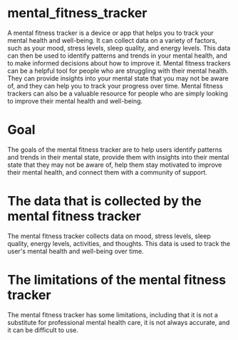 # mental_fitness_tracker
A mental fitness tracker is a device or app that helps you to track your mental health and well-being. It can collect data on a variety of factors, such as your mood, stress levels, sleep quality, and energy levels. This data can then be used to identify patterns and trends in your mental health, and to make informed decisions about how to improve it.
Mental fitness trackers can be a helpful tool for people who are struggling with their mental health. They can provide insights into your mental state that you may not be aware of, and they can help you to track your progress over time. Mental fitness trackers can also be a valuable resource for people who are simply looking to improve their mental health and well-being.

# Goal
The goals of the mental fitness tracker are to help users identify patterns and trends in their mental state, provide them with insights into their mental state that they may not be aware of, help them stay motivated to improve their mental health, and connect them with a community of support.

# The data that is collected by the mental fitness tracker
The mental fitness tracker collects data on mood, stress levels, sleep quality, energy levels, activities, and thoughts. This data is used to track the user's mental health and well-being over time.

# The limitations of the mental fitness tracker
The mental fitness tracker has some limitations, including that it is not a substitute for professional mental health care, it is not always accurate, and it can be difficult to use.
